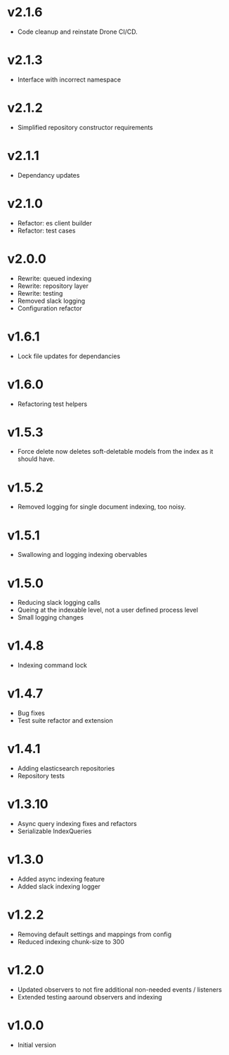 # v2.1.6

- Code cleanup and reinstate Drone CI/CD.

# v2.1.3

- Interface with incorrect namespace

# v2.1.2

- Simplified repository constructor requirements

# v2.1.1

- Dependancy updates

# v2.1.0

- Refactor: es client builder
- Refactor: test cases

# v2.0.0

- Rewrite: queued indexing
- Rewrite: repository layer
- Rewrite: testing
- Removed slack logging
- Configuration refactor

# v1.6.1

- Lock file updates for dependancies

# v1.6.0

- Refactoring test helpers

# v1.5.3

- Force delete now deletes soft-deletable models from the index as it should have.

# v1.5.2

- Removed logging for single document indexing, too noisy.

# v1.5.1

- Swallowing and logging indexing obervables

# v1.5.0

- Reducing slack logging calls
- Queing at the indexable level, not a user defined process level
- Small logging changes

# v1.4.8

- Indexing command lock

# v1.4.7

- Bug fixes
- Test suite refactor and extension

# v1.4.1

- Adding elasticsearch repositories
- Repository tests

# v1.3.10

- Async query indexing fixes and refactors
- Serializable IndexQueries

# v1.3.0

- Added async indexing feature
- Added slack indexing logger

# v1.2.2

- Removing default settings and mappings from config
- Reduced indexing chunk-size to 300

# v1.2.0

- Updated observers to not fire additional non-needed events / listeners
- Extended testing aaround observers and indexing

# v1.0.0

- Initial version